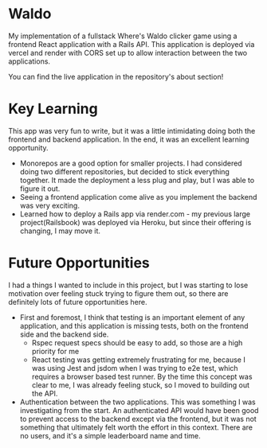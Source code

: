 # Waldo

My implementation of a fullstack Where's Waldo clicker game using a frontend React application with a Rails API. This application is deployed via vercel and render with CORS set up to allow interaction between the two applications.

You can find the live application in the repository's about section!

# Key Learning
This app was very fun to write, but it was a little intimidating doing both the frontend and backend application. In the end, it was an excellent learning opportunity.
* Monorepos are a good option for smaller projects. I had considered doing two different repositories, but decided to stick everything together. It made the deployment a less plug and play, but I was able to figure it out.
* Seeing a frontend application come alive as you implement the backend was very exciting.
* Learned how to deploy a Rails app via render.com - my previous large project(Railsbook) was deployed via Heroku, but since their offering is changing, I may move it.

# Future Opportunities
I had a things I wanted to include in this project, but I was starting to lose motivation over feeling stuck trying to figure them out, so there are definitely lots of future opportunities here.
* First and foremost, I think that testing is an important element of any application, and this application is missing tests, both on the frontend side and the backend side.
  * Rspec request specs should be easy to add, so those are a high priority for me
  * React testing was getting extremely frustrating for me, because I was using Jest and jsdom when I was trying to e2e test, which requires a browser based test runner. By the time this concept was clear to me, I was already feeling stuck, so I moved to building out the API.
* Authentication between the two applications. This was something I was investigating from the start. An authenticated API would have been good to prevent access to the backend except via the frontend, but it was not something that ultimately felt worth the effort in this context. There are no users, and it's a simple leaderboard name and time.